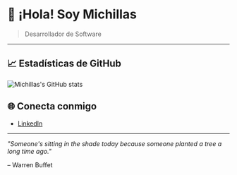 # 👋 ¡Hola! Soy Michillas
> Desarrollador de Software

---

## 📈 Estadísticas de GitHub

![Michillas's GitHub stats](https://github-readme-stats.vercel.app/api?username=Michillas&show_icons=true&theme=dark)


## 🌐 Conecta conmigo

- [LinkedIn](https://www.linkedin.com/in/miguelangelmontilla)

---

*"Someone's sitting in the shade today because someone planted a tree a long time ago."* 

– Warren Buffet
